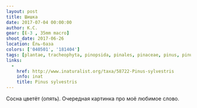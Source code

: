 ```yaml
---
layout: post
title: Шишка
date: 2017-07-04 00:00:00
author: К.С.
gear: [E-3 , 35mm macro]
shoot_date: 2017-06-26
location: Ёль-база
colors: ['040501', '181404']
tags: [plantae, tracheophyta, pinopsida, pinales, pinaceae, pinus, pinus sylvestris]
links:
  -
    href: http://www.inaturalist.org/taxa/58722-Pinus-sylvestris
    info: inat
    title: Pinus sylvestris
---
```

Сосна цветёт (опять). Очередная картинка про моё любимое слово.
